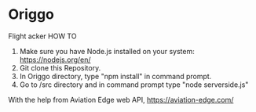 # Origgo
Flight acker
HOW TO
1. Make sure you have Node.js installed on your system: https://nodejs.org/en/
2. Git clone this Repository.
3. In Origgo directory, type "npm install" in command prompt.
4. Go to /src directory and in command prompt type "node serverside.js"


With the help from Aviation Edge web API, https://aviation-edge.com/ 
